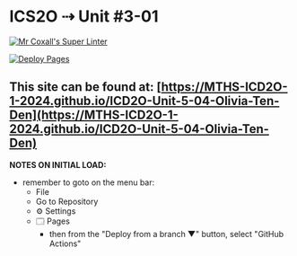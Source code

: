 # ICS2O ⇢ Unit #3-01

[![Mr Coxall's Super Linter](https://github.com/MTHS-ICD2O-1-2024/ICD2O-Unit-5-04-Olivia-Ten-Den/workflows/Mr%20Coxall's%20Super%20Linter/badge.svg)](https://github.com/MTHS-ICD2O-1-2024/ICD2O-Unit-5-04-Olivia-Ten-Den/actions)

[![Deploy Pages](https://github.com/MTHS-ICD2O-1-2024/ICD2O-Unit-5-04-Olivia-Ten-Den/workflows/Deploy%20Pages/badge.svg)](https://github.com/MTHS-ICD2O-1-2024/ICD2O-Unit-5-04-Olivia-Ten-Den/actions)

This site can be found at: [https://MTHS-ICD2O-1-2024.github.io/ICD2O-Unit-5-04-Olivia-Ten-Den](https://MTHS-ICD2O-1-2024.github.io/ICD2O-Unit-5-04-Olivia-Ten-Den)
---

**NOTES ON INITIAL LOAD:**
- remember to goto on the menu bar:
  - File
  - Go to Repository
  - ⚙ Settings
  - 🗔 Pages
    - then from the "Deploy from a branch ▼" button, select "GitHub Actions"
